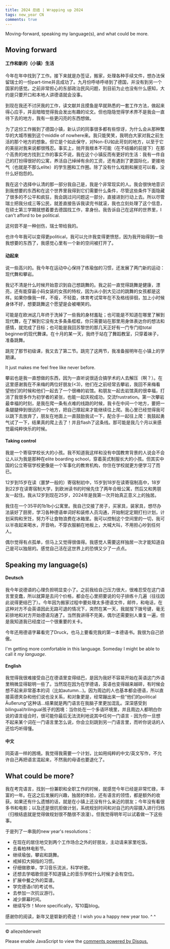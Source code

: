 ```yaml
---
title: 2024 总结 | Wrapping up 2024
tags: new_year CN
comments: true
---
```


Moving-forward, speaking my language(s), and what could be more.
<!--more-->

## Moving forward
#### 工作和新的（小镇）生活
今年在年中找到了工作。接下来就是办签证，搬家，处理各种手续文件，想办法保留瑞士的一份part-time并且成功了。九月份呼哧呼哧到了德国，并没有到另一个国家的感觉。之前非常担心的东部政治民风问题，到目前为止也没有什么感知，大约是只要开口和本地人讲德语就会没事。

到现在我还不讨厌我的工作，读文献并且摸鱼是早就熟悉的一套工作方法，做起来得心应手，并且暗暗觉得我会发出有趣的论文。但也隐隐觉得学术界不是我会一直待下去的地方，我有一些更闪亮的东西想做。

为了这份工作搬到了德国小镇，新认识的同事很多都有些惊讶，为什么会从那种繁华的大城市搬到这个middle of nowhere来。我只能笑笑，我明白大家对我之前生活的那个地方的想象。但它是个如此保守，对Non-EU如此苛刻的地方，以至于它的美丽对我来说都很残忍。事实上，抛开我根本不可能（在不结婚的前提下）在那个高贵的地方找到工作的事实不说，我在这个小镇反而有更好的生活：我有一件自己的打扮得很好的公寓，养活自己绰绰有余的工资，还有遇到了更国际化，更接地气（也就是不那么elite）的学生圈和工作圈。除了没有什么戏剧和展览可以看，没什么好抱怨的。

我在这个选择中认清的那一部分我自己是，我是个非常现实的人。我会很快地意识到我想要的东西和在这个世界里我得到它们需要什么条件，尽管这些条件下面隐藏了很多的不公平和疯狂，我会跳过问问题这一部分，直接进到行动上去。所以尽管瑞士把我分成三等公民，就差直接告诉我读完书就滚，我也立刻处理了这个信息，在硕士第三学期就想着要去德国找工作，拿身份。我告诉自己在这样的世界里，I can't afford to be political.

这何尝不是一种创伤，瑞士带给我的。

也许今年我可以变得更political，我可以允许我变得更愤怒，因为我开始得到一些我想要的东西了，我感觉心里有一个新的空间被打开了。

#### 动起来
说一些高兴的。我今年在运动中心保持了练瑜伽的习惯，还发展了两门新的运动：现代舞和攀岩。

我记不清是什么时候开始意识到自己想跳舞的。我之前一直觉得跳舞是健康，漂亮，还有能穿最小码女装的女孩的特权，因为从小到大见过的跳舞的女孩都是这样。如果你像我一样，不瘦，不轻盈，体育考试常年在不及格线徘徊，加上小时候身体不好，想要跳舞这个愿望是会被嘲笑的。

可能是在欧洲这几年终于洗掉了一些我的身材羞耻；也可能是不知道在哪里了解到现代舞，在了解到它没有太多条条框框，你只需要站在那里用身体表达你的想法和感情，就完成了目标；也可能是我回苏黎世的那几天正好有一门专门给total beginner的现代舞课。在十月的某一天，我终于站在了舞蹈教室，只穿着袜子，准备跳舞。

跳完了那节初级课，我又去了第二节。跳完了这两节，我准备报明年在小镇上的学期课。

It just makes me feel free like never before. 

攀岩也是我一直想做的东西，因为一直听说很适合搞学术的人去解压（啊？）。在这里感谢我在不来梅的两位好朋友(<3)，他们在之前经常去攀岩，我回不来梅看望他们的时候和他们一起去了一个很棒的岩馆。和朋友一起去岩馆真的很幸福，打消了我很多作为初学者的紧张，也能一起庆祝成功，交流frustration。第一次攀岩最幸福的时刻，是我在爬一条有点难的线路的时候，我卡在中间一个地方，要把一条腿腿伸到很远的一个地方，把自己撑起来才能继续往上爬。我心里已经觉得我可以跳下去放弃了，朋友在地面上一直鼓励我试一下，配合手一起往上爬：我鼓起勇气试了一下，结果真的爬上去了！并且flash了这条线。那可能是我几个月以来感觉最纯粹快乐的时候。

#### Taking control
我是一个寄宿学校长大的小孩。我不知道我这样和没有中国教育背景的人说会不会让人以为我是那种在elite boarding school，穿着英式制服长大的小孩。但其实中国的公立寄宿学校更像是一个军事化的教育机构，你住在学校就更方便学习了而已。

12岁到15岁在读（噩梦一般的）寄宿制初中，15岁到18岁在读寄宿制高中，18岁到22岁在读寄宿制大学，到欧洲读书的时候先住了两年合租公寓，然后又和男朋友一起住。我从12岁到现在25岁，2024年是我第一次开始真正意义上的独居。

我住在一个35平的1b1b小公寓里。我自己交接了房子，买家具，装家具，想尽办法装好了厨房，学习各种德语单词好和装修人员沟通，开始制定定期打扫计划，计划采购和烹饪，努力不让食物浪费在冰箱里。我可以控制这个空间里的一切，我可以半夜起来喝水，开音响，不穿衣服躺在地板上，大喊大叫，不用担心吵到任何人。

偶尔觉得有点孤单，但马上又觉得很值得。我感觉人需要这样独居一次才能知道自己是可以独居的。感觉自己活在这世界上的恐惧又少了一点点。

## Speaking my language(s)
#### Deutsch
我今年说德语的心理负担明显变小了。之前我给自己压力很大，很难忍受在这门语言里变蠢，所以就算是去问个价格，都会在心里把要说的句子排练十几遍（往往因此说得更结巴了）。今年因为搬家过程中要处理太多德语文件，邮件，和电话，在这种对方不会英语因此无路可退的情况下，突然在某一天，我就按下拨号键，毫无彩排地和对方开始德语沟通了。当然我讲得不完美，偶尔还需要别人重复一遍，但是我知道我已经度过一个很重要的关卡。

今年还用德语字幕看完了Druck，也马上要看完我的第一本德语书。我很为自己骄傲。

I'm getting more comfortable in this language. Someday I might be able to call it *my language*.

#### English
我觉得我很难接受自己在德语里变得结巴，是因为我好不容易开始在英语这门外语里稍微显得聪明一些了。当然现在因为在学德语，英语也变得越来越碎，有时候会想不起来非常基本的词（比如autumn...)。因为周边的人也基本都会德语，所以直接英德夹杂和他们说也没关系，和对象更是，经常蹦出来一些“他们的political Äußerung”这种话...结果就是两门语言在我脑子里更加混乱。深深感受到bilingual/trilingual孩子的困境：当你处在一个多语环境里，并且周边人都明白你说的语言组合时，很可能你最后无法流利地说其中任何一门语言 - 因为你一旦想不起来某个词在一门语言里怎么说，你会立刻跳到另一门语言里，而听你说话的人还恰巧听得懂。

#### 中文
同英语一样的困境。我觉得我需要一个计划，比如用纯粹的中文/英文写作，不允许自己再把语言混起来，不然我的母语也要退化了。

## What could be more?
我在考完语言，找到一份兼职和全职工作的时候，就感觉今年已经是非常忙碌，丰富的一年。在这之后发展的兴趣，独居的体验，还有语言的领悟，都是额外的收获。如果还有什么遗憾的话，就是在小镇上还没有什么亲近的朋友；今年没有看很多书和电影；以及还是很抗拒做计划，系统规划时间和对自己的内容摄入进行归档（归根结底就是觉得做规划很不酷很不浪漫）。但我觉得明年可以试着做一下这些事。

于是列了一串我的new year's resolutions：
- 在现在的居住地交到两个工作场合之外的好朋友，主动请来家里吃饭。
- 去看柏林电影节。
- 继续瑜伽，攀岩和跳舞。
- 戒掉扣大拇指的习惯。
- 仔细做歌单，学习音乐流派，科学听歌。
- 还想去学唱歌但是不知道镇上的音乐学校什么时候才会有空位。
- 扩展中餐之外的菜谱。
- 学完德语c1的考试书。
- 去参加一次抗议游行。
- 减少屏幕时间。
- 继续写作！More specifically，写10篇blog。
  
感谢你的阅读，新年又是崭新的奇迹！I wish you a happy new year too. ^ ^

---
© allezeitderwelt

<div id="disqus_thread"></div>
<script>
    /**
    *  RECOMMENDED CONFIGURATION VARIABLES: EDIT AND UNCOMMENT THE SECTION BELOW TO INSERT DYNAMIC VALUES FROM YOUR PLATFORM OR CMS.
    *  LEARN WHY DEFINING THESE VARIABLES IS IMPORTANT: https://disqus.com/admin/universalcode/#configuration-variables    */
    /*
    var disqus_config = function () {
    this.page.url = PAGE_URL;  // Replace PAGE_URL with your page's canonical URL variable
    this.page.identifier = PAGE_IDENTIFIER; // Replace PAGE_IDENTIFIER with your page's unique identifier variable
    };
    */
    (function() { // DON'T EDIT BELOW THIS LINE
    var d = document, s = d.createElement('script');
    s.src = 'https://https-allezeitderwelt-github-io.disqus.com/embed.js';
    s.setAttribute('data-timestamp', +new Date());
    (d.head || d.body).appendChild(s);
    })();
</script>
<noscript>Please enable JavaScript to view the <a href="https://disqus.com/?ref_noscript">comments powered by Disqus.</a></noscript>
